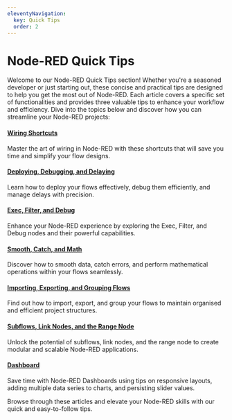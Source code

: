 ```yaml
---
eleventyNavigation:
  key: Quick Tips
  order: 2
---
```

# Node-RED Quick Tips

Welcome to our Node-RED Quick Tips section! Whether you're a seasoned developer or just starting out, these concise and practical tips are designed to help you get the most out of Node-RED. Each article covers a specific set of functionalities and provides three valuable tips to enhance your workflow and efficiency. Dive into the topics below and discover how you can streamline your Node-RED projects:

#### [Wiring Shortcuts](/node-red/quick-tips/node-red-tips-1/)
Master the art of wiring in Node-RED with these shortcuts that will save you time and simplify your flow designs.

#### [Deploying, Debugging, and Delaying](/node-red/quick-tips/node-red-tips-2/)
Learn how to deploy your flows effectively, debug them efficiently, and manage delays with precision.

#### [Exec, Filter, and Debug](/node-red/quick-tips/node-red-tips-3/)
Enhance your Node-RED experience by exploring the Exec, Filter, and Debug nodes and their powerful capabilities.

#### [Smooth, Catch, and Math](/node-red/quick-tips/node-red-tips-4/)
Discover how to smooth data, catch errors, and perform mathematical operations within your flows seamlessly.

#### [Importing, Exporting, and Grouping Flows](/node-red/quick-tips/node-red-tips-5/)
Find out how to import, export, and group your flows to maintain organised and efficient project structures.

#### [Subflows, Link Nodes, and the Range Node](/node-red/quick-tips/node-red-tips-6/)
Unlock the potential of subflows, link nodes, and the range node to create modular and scalable Node-RED applications.

#### [Dashboard](/node-red/quick-tips/node-red-tips-7/)
Save time with Node-RED Dashboards using tips on responsive layouts, adding multiple data series to charts, and persisting slider values.

Browse through these articles and elevate your Node-RED skills with our quick and easy-to-follow tips.
